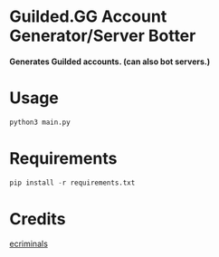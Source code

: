 # Guilded.GG Account Generator/Server Botter
#### Generates Guilded accounts. (can also bot servers.)

# Usage
```py
python3 main.py
```

# Requirements
```py
pip install -r requirements.txt
```

# Credits
[ecriminals](https://github.com/ecriminals)
